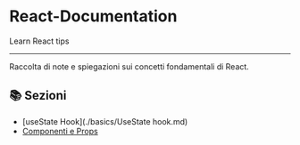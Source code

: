 # React-Documentation
Learn React tips

---
Raccolta di note e spiegazioni sui concetti fondamentali di React.

## 📚 Sezioni

- [useState Hook](./basics/UseState hook.md)
- [Componenti e Props](./basics/components.md)
